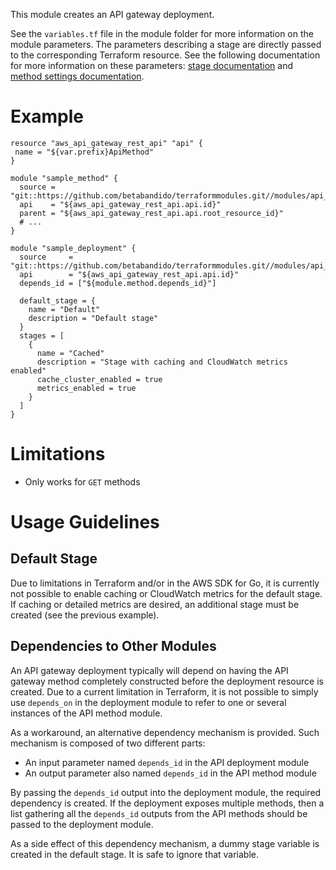 This module creates an API gateway deployment.

See the `variables.tf` file in the module folder for more information on the module parameters. The parameters describing a stage are directly passed to the corresponding Terraform resource. See the following documentation for more information on these parameters: [stage documentation](https://www.terraform.io/docs/providers/aws/r/api_gateway_stage.html) and [method settings documentation](https://www.terraform.io/docs/providers/aws/r/api_gateway_method_settings.html).

# Example

```
resource "aws_api_gateway_rest_api" "api" {
 name = "${var.prefix}ApiMethod"
}

module "sample_method" {
  source = "git::https://github.com/betabandido/terraformmodules.git//modules/api_method"
  api    = "${aws_api_gateway_rest_api.api.id}"
  parent = "${aws_api_gateway_rest_api.api.root_resource_id}"
  # ...
}

module "sample_deployment" {
  source     = "git::https://github.com/betabandido/terraformmodules.git//modules/api_deployment"
  api        = "${aws_api_gateway_rest_api.api.id}"
  depends_id = ["${module.method.depends_id}"]
  
  default_stage = {
    name = "Default"
    description = "Default stage"
  }
  stages = [
    {
      name = "Cached"
      description = "Stage with caching and CloudWatch metrics enabled"
      cache_cluster_enabled = true
      metrics_enabled = true
    }
  ]
}
```

# Limitations

* Only works for `GET` methods

# Usage Guidelines

## Default Stage

Due to limitations in Terraform and/or in the AWS SDK for Go, it is currently not possible to enable caching or CloudWatch metrics for the default stage. If caching or detailed metrics are desired, an additional stage must be created (see the previous example).

## Dependencies to Other Modules  

An API gateway deployment typically will depend on having the API gateway method completely constructed before the deployment resource is created. Due to a current limitation in Terraform, it is not possible to simply use `depends_on` in the deployment module to refer to one or several instances of the API method module.

As a workaround, an alternative dependency mechanism is provided. Such mechanism is composed of two different parts:

* An input parameter named `depends_id` in the API deployment module
* An output parameter also named `depends_id` in the API method module

By passing the `depends_id` output into the deployment module, the required dependency is created. If the deployment exposes multiple methods, then a list gathering all the `depends_id` outputs from the API methods should be passed to the deployment module.

As a side effect of this dependency mechanism, a dummy stage variable is created in the default stage. It is safe to ignore that variable.
